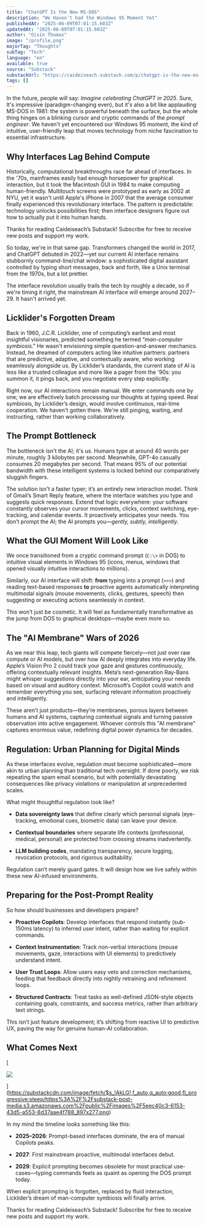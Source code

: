 ```yaml
---
title: "ChatGPT Is the New MS-DOS"
description: "We Haven’t had the Windows 95 Moment Yet"
publishedAt: "2025-06-09T07:01:15.603Z"
updatedAt: "2025-06-09T07:01:15.603Z"
author: "Oisín Thomas"
image: "/profile.png"
majorTag: "Thoughts"
subTag: "Tech"
language: "en"
available: true
source: "Substack"
substackUrl: "https://caideiseach.substack.com/p/chatgpt-is-the-new-ms-dos"
tags: []
---
```


In the future, people will say: _Imagine celebrating ChatGPT in 2025_. Sure, It's impressive (paradigm-changing even), but it's also a bit like applauding MS-DOS in 1981: the system is powerful beneath the surface, but the whole thing hinges on a blinking cursor and cryptic commands of the _prompt engineer_. We haven't yet encountered our Windows 95 moment, the kind of intuitive, user-friendly leap that moves technology from niche fascination to essential infrastructure.

Why Interfaces Lag Behind Compute
---------------------------------

Historically, computational breakthroughs race far ahead of interfaces. In the '70s, mainframes easily had enough horsepower for graphical interaction, but it took the Macintosh GUI in 1984 to make computing human-friendly. Multitouch screens were prototyped as early as 2002 at NYU, yet it wasn't until Apple's iPhone in 2007 that the average consumer finally experienced this revolutionary interface. The pattern is predictable: technology unlocks possibilities first; then interface designers figure out how to actually put it into human hands.

Thanks for reading Caideiseach’s Substack! Subscribe for free to receive new posts and support my work.

So today, we're in that same gap. Transformers changed the world in 2017, and ChatGPT debuted in 2022—yet our current AI interface remains stubbornly command-line/chat window: a sophisticated digital assistant controlled by typing short messages, back and forth, like a Unix terminal from the 1970s, but a lot prettier.

The interface revolution usually trails the tech by roughly a decade, so if we're timing it right, the mainstream AI interface will emerge around 2027–29. It hasn't arrived yet.

Licklider's Forgotten Dream
---------------------------

Back in 1960, J.C.R. Licklider, one of computing’s earliest and most insightful visionaries, predicted something he termed “_man-computer symbiosis_.” He wasn't envisioning simple question-and-answer mechanics. Instead, he dreamed of computers acting like intuitive partners: partners that are predictive, adaptive, and contextually aware, who working seamlessly alongside us. By Licklider’s standards, the current state of AI is less like a trusted colleague and more like a pager from the '90s: you summon it, it pings back, and you negotiate every step explicitly.

Right now, our AI interactions remain manual. We enter commands one by one; we are effectively batch processing our thoughts at typing speed. Real symbiosis, by Licklider’s design, would involve continuous, real-time cooperation. We haven't gotten there. We're still pinging, waiting, and instructing, rather than working collaboratively.

The Prompt Bottleneck
---------------------

The bottleneck isn't the AI; it's us. Humans type at around 40 words per minute, roughly 3 kilobytes per second. Meanwhile, GPT-4o casually consumes 20 megabytes per second. That means 95% of our potential bandwidth with these intelligent systems is locked behind our comparatively sluggish fingers.

The solution isn't a faster typer; it’s an entirely new interaction model. Think of Gmail’s Smart Reply feature, where the interface watches you type and suggests quick responses. Extend that logic everywhere: your software constantly observes your cursor movements, clicks, context switching, eye-tracking, and calendar events. It proactively anticipates your needs. You don’t prompt the AI; the AI prompts you—_gently, subtly, intelligently_.

What the GUI Moment Will Look Like
----------------------------------

We once transitioned from a cryptic command prompt (`C:\>` in DOS) to intuitive visual elements in Windows 95 (icons, menus, windows that opened visually intuitive interactions to millions).

Similarly, our AI interface will shift: **from** typing into a prompt (`>>>`) and reading text-based responses **to** proactive agents automatically interpreting multimodal signals (mouse movements, clicks, gestures, speech) then suggesting or executing actions seamlessly in context.

This won’t just be cosmetic. It will feel as fundamentally transformative as the jump from DOS to graphical desktops—maybe even more so.

The "AI Membrane" Wars of 2026
------------------------------

As we near this leap, tech giants will compete fiercely—not just over raw compute or AI models, but over how AI deeply integrates into everyday life. Apple’s Vision Pro 2 could track your gaze and gestures continuously, offering contextually relevant insights. Meta’s next-generation Ray-Bans might whisper suggestions directly into your ear, anticipating your needs based on visual and auditory context. Microsoft’s Copilot could watch and remember everything you see, surfacing relevant information proactively and intelligently.

These aren’t just products—they’re membranes, porous layers between humans and AI systems, capturing contextual signals and turning passive observation into active engagement. Whoever controls this "AI membrane" captures enormous value, redefining digital power dynamics for decades.

Regulation: Urban Planning for Digital Minds
--------------------------------------------

As these interfaces evolve, regulation must become sophisticated—more akin to urban planning than traditional tech oversight. If done poorly, we risk repeating the spam email scenario, but with potentially devastating consequences like privacy violations or manipulation at unprecedented scales.

What might thoughtful regulation look like?

*   **Data sovereignty laws** that define clearly which personal signals (eye-tracking, emotional cues, biometric data) can leave your device.
    
*   **Contextual boundaries** where separate life contexts (professional, medical, personal) are protected from crossing streams inadvertently.
    
*   **LLM building codes**, mandating transparency, secure logging, revocation protocols, and rigorous auditability.
    

Regulation can’t merely guard gates. It will design how we live safely within these new AI-infused environments.

Preparing for the Post-Prompt Reality
-------------------------------------

So how should businesses and developers prepare?

*   **Proactive Copilots**: Develop interfaces that respond instantly (sub-150ms latency) to inferred user intent, rather than waiting for explicit commands.
    
*   **Context Instrumentation**: Track non-verbal interactions (mouse movements, gaze, interactions with UI elements) to predictively understand intent.
    
*   **User Trust Loops**: Allow users easy veto and correction mechanisms, feeding that feedback directly into nightly retraining and refinement loops.
    
*   **Structured Contracts**: Treat tasks as well-defined JSON-style objects containing goals, constraints, and success metrics, rather than arbitrary text strings.
    

This isn’t just feature development; it’s shifting from reactive UI to predictive UX, paving the way for genuine human-AI collaboration.

What Comes Next
---------------

[

![](https://substack-post-media.s3.amazonaws.com/public/images/5eec40c3-6153-43d5-a553-8d37aae4f788_897x277.png)



](https://substackcdn.com/image/fetch/$s_!AkLG!,f_auto,q_auto:good,fl_progressive:steep/https%3A%2F%2Fsubstack-post-media.s3.amazonaws.com%2Fpublic%2Fimages%2F5eec40c3-6153-43d5-a553-8d37aae4f788_897x277.png)

In my mind the timeline looks something like this:

*   **2025–2026**: Prompt-based interfaces dominate, the era of manual Copilots peaks.
    
*   **2027**: First mainstream proactive, multimodal interfaces debut.
    
*   **2029**: Explicit prompting becomes obsolete for most practical use-cases—typing commands feels as quaint as opening the DOS prompt today.
    

When explicit prompting is forgotten, replaced by fluid interaction, Licklider’s dream of man-computer symbiosis will finally arrive.

Thanks for reading Caideiseach’s Substack! Subscribe for free to receive new posts and support my work.
